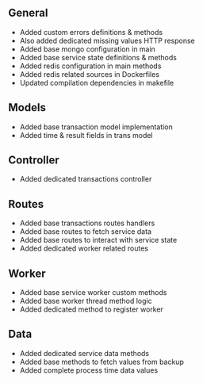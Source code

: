 ## General
- Added custom errors definitions & methods
- Also added dedicated missing values HTTP response
- Added base mongo configuration in main
- Added base service state definitions & methods
- Added redis configuration in main methods
- Added redis related sources in Dockerfiles
- Updated compilation dependencies in makefile

## Models
- Added base transaction model implementation
- Added time & result fields in trans model

## Controller
- Added dedicated transactions controller

## Routes
- Added base transactions routes handlers
- Added base routes to fetch service data
- Added base routes to interact with service state
- Added dedicated worker related routes

## Worker
- Added base service worker custom methods
- Added base worker thread method logic
- Added dedicated method to register worker

## Data
- Added dedicated service data methods
- Added base methods to fetch values from backup
- Added complete process time data values
